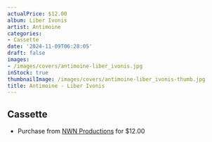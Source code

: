 ```yaml
---
actualPrice: $12.00
album: Liber Ivonis
artist: Antimoine
categories:
- Cassette
date: '2024-11-09T06:28:05'
draft: false
images:
- /images/covers/antimoine-liber_ivonis.jpg
inStock: true
thumbnailImage: /images/covers/antimoine-liber_ivonis-thumb.jpg
title: Antimoine - Liber Ivonis
---
```


## Cassette
* Purchase from [NWN Productions](http://shop.nwnprod.com/index.php?route=product/product&path=73&product_id=57796&sort=pd.name&order=ASC) for $12.00
